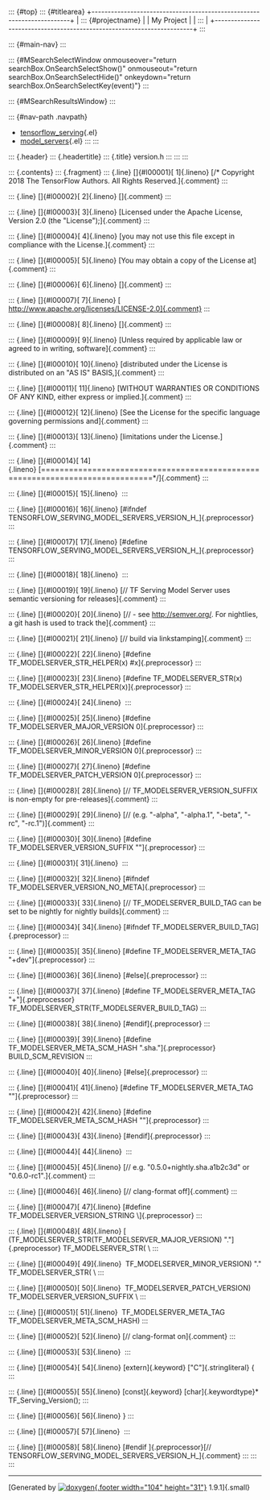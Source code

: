 ::: {#top}
::: {#titlearea}
+-----------------------------------------------------------------------+
| ::: {#projectname}                                                    |
| My Project                                                            |
| :::                                                                   |
+-----------------------------------------------------------------------+
:::

::: {#main-nav}
:::

::: {#MSearchSelectWindow onmouseover="return searchBox.OnSearchSelectShow()" onmouseout="return searchBox.OnSearchSelectHide()" onkeydown="return searchBox.OnSearchSelectKey(event)"}
:::

::: {#MSearchResultsWindow}
:::

::: {#nav-path .navpath}
-   [tensorflow\_serving](dir_bbc8937306723ff096d79d77f4a73363.html){.el}
-   [model\_servers](dir_5bce3ff2a459f05fa975e832b2676e62.html){.el}
:::
:::

::: {.header}
::: {.headertitle}
::: {.title}
version.h
:::
:::
:::

::: {.contents}
::: {.fragment}
::: {.line}
[]{#l00001}[ 1]{.lineno} [/\* Copyright 2018 The TensorFlow Authors. All
Rights Reserved.]{.comment}
:::

::: {.line}
[]{#l00002}[ 2]{.lineno} []{.comment}
:::

::: {.line}
[]{#l00003}[ 3]{.lineno} [Licensed under the Apache License, Version 2.0
(the \"License\");]{.comment}
:::

::: {.line}
[]{#l00004}[ 4]{.lineno} [you may not use this file except in compliance
with the License.]{.comment}
:::

::: {.line}
[]{#l00005}[ 5]{.lineno} [You may obtain a copy of the License
at]{.comment}
:::

::: {.line}
[]{#l00006}[ 6]{.lineno} []{.comment}
:::

::: {.line}
[]{#l00007}[ 7]{.lineno} [
http://www.apache.org/licenses/LICENSE-2.0]{.comment}
:::

::: {.line}
[]{#l00008}[ 8]{.lineno} []{.comment}
:::

::: {.line}
[]{#l00009}[ 9]{.lineno} [Unless required by applicable law or agreed to
in writing, software]{.comment}
:::

::: {.line}
[]{#l00010}[ 10]{.lineno} [distributed under the License is distributed
on an \"AS IS\" BASIS,]{.comment}
:::

::: {.line}
[]{#l00011}[ 11]{.lineno} [WITHOUT WARRANTIES OR CONDITIONS OF ANY KIND,
either express or implied.]{.comment}
:::

::: {.line}
[]{#l00012}[ 12]{.lineno} [See the License for the specific language
governing permissions and]{.comment}
:::

::: {.line}
[]{#l00013}[ 13]{.lineno} [limitations under the License.]{.comment}
:::

::: {.line}
[]{#l00014}[
14]{.lineno} [==============================================================================\*/]{.comment}
:::

::: {.line}
[]{#l00015}[ 15]{.lineno} 
:::

::: {.line}
[]{#l00016}[ 16]{.lineno} [\#ifndef
TENSORFLOW\_SERVING\_MODEL\_SERVERS\_VERSION\_H\_]{.preprocessor}
:::

::: {.line}
[]{#l00017}[ 17]{.lineno} [\#define
TENSORFLOW\_SERVING\_MODEL\_SERVERS\_VERSION\_H\_]{.preprocessor}
:::

::: {.line}
[]{#l00018}[ 18]{.lineno} 
:::

::: {.line}
[]{#l00019}[ 19]{.lineno} [// TF Serving Model Server uses semantic
versioning for releases]{.comment}
:::

::: {.line}
[]{#l00020}[ 20]{.lineno} [// - see http://semver.org/. For nightlies, a
git hash is used to track the]{.comment}
:::

::: {.line}
[]{#l00021}[ 21]{.lineno} [// build via linkstamping]{.comment}
:::

::: {.line}
[]{#l00022}[ 22]{.lineno} [\#define TF\_MODELSERVER\_STR\_HELPER(x)
\#x]{.preprocessor}
:::

::: {.line}
[]{#l00023}[ 23]{.lineno} [\#define TF\_MODELSERVER\_STR(x)
TF\_MODELSERVER\_STR\_HELPER(x)]{.preprocessor}
:::

::: {.line}
[]{#l00024}[ 24]{.lineno} 
:::

::: {.line}
[]{#l00025}[ 25]{.lineno} [\#define TF\_MODELSERVER\_MAJOR\_VERSION
0]{.preprocessor}
:::

::: {.line}
[]{#l00026}[ 26]{.lineno} [\#define TF\_MODELSERVER\_MINOR\_VERSION
0]{.preprocessor}
:::

::: {.line}
[]{#l00027}[ 27]{.lineno} [\#define TF\_MODELSERVER\_PATCH\_VERSION
0]{.preprocessor}
:::

::: {.line}
[]{#l00028}[ 28]{.lineno} [// TF\_MODELSERVER\_VERSION\_SUFFIX is
non-empty for pre-releases]{.comment}
:::

::: {.line}
[]{#l00029}[ 29]{.lineno} [// (e.g. \"-alpha\", \"-alpha.1\", \"-beta\",
\"-rc\", \"-rc.1\")]{.comment}
:::

::: {.line}
[]{#l00030}[ 30]{.lineno} [\#define TF\_MODELSERVER\_VERSION\_SUFFIX
\"\"]{.preprocessor}
:::

::: {.line}
[]{#l00031}[ 31]{.lineno} 
:::

::: {.line}
[]{#l00032}[ 32]{.lineno} [\#ifndef
TF\_MODELSERVER\_VERSION\_NO\_META]{.preprocessor}
:::

::: {.line}
[]{#l00033}[ 33]{.lineno} [// TF\_MODELSERVER\_BUILD\_TAG can be set to
be nightly for nightly builds]{.comment}
:::

::: {.line}
[]{#l00034}[ 34]{.lineno} [\#ifndef
TF\_MODELSERVER\_BUILD\_TAG]{.preprocessor}
:::

::: {.line}
[]{#l00035}[ 35]{.lineno} [\#define TF\_MODELSERVER\_META\_TAG
\"+dev\"]{.preprocessor}
:::

::: {.line}
[]{#l00036}[ 36]{.lineno} [\#else]{.preprocessor}
:::

::: {.line}
[]{#l00037}[ 37]{.lineno} [\#define TF\_MODELSERVER\_META\_TAG
\"+\"]{.preprocessor} TF\_MODELSERVER\_STR(TF\_MODELSERVER\_BUILD\_TAG)
:::

::: {.line}
[]{#l00038}[ 38]{.lineno} [\#endif]{.preprocessor}
:::

::: {.line}
[]{#l00039}[ 39]{.lineno} [\#define TF\_MODELSERVER\_META\_SCM\_HASH
\".sha.\"]{.preprocessor} BUILD\_SCM\_REVISION
:::

::: {.line}
[]{#l00040}[ 40]{.lineno} [\#else]{.preprocessor}
:::

::: {.line}
[]{#l00041}[ 41]{.lineno} [\#define TF\_MODELSERVER\_META\_TAG
\"\"]{.preprocessor}
:::

::: {.line}
[]{#l00042}[ 42]{.lineno} [\#define TF\_MODELSERVER\_META\_SCM\_HASH
\"\"]{.preprocessor}
:::

::: {.line}
[]{#l00043}[ 43]{.lineno} [\#endif]{.preprocessor}
:::

::: {.line}
[]{#l00044}[ 44]{.lineno} 
:::

::: {.line}
[]{#l00045}[ 45]{.lineno} [// e.g. \"0.5.0+nightly.sha.a1b2c3d\" or
\"0.6.0-rc1\".]{.comment}
:::

::: {.line}
[]{#l00046}[ 46]{.lineno} [// clang-format off]{.comment}
:::

::: {.line}
[]{#l00047}[ 47]{.lineno} [\#define TF\_MODELSERVER\_VERSION\_STRING
\\]{.preprocessor}
:::

::: {.line}
[]{#l00048}[ 48]{.lineno} [
(TF\_MODELSERVER\_STR(TF\_MODELSERVER\_MAJOR\_VERSION)
\".\"]{.preprocessor} TF\_MODELSERVER\_STR( \\
:::

::: {.line}
[]{#l00049}[ 49]{.lineno}  TF\_MODELSERVER\_MINOR\_VERSION) \".\"
TF\_MODELSERVER\_STR( \\
:::

::: {.line}
[]{#l00050}[ 50]{.lineno}  TF\_MODELSERVER\_PATCH\_VERSION)
TF\_MODELSERVER\_VERSION\_SUFFIX \\
:::

::: {.line}
[]{#l00051}[ 51]{.lineno}  TF\_MODELSERVER\_META\_TAG
TF\_MODELSERVER\_META\_SCM\_HASH)
:::

::: {.line}
[]{#l00052}[ 52]{.lineno} [// clang-format on]{.comment}
:::

::: {.line}
[]{#l00053}[ 53]{.lineno} 
:::

::: {.line}
[]{#l00054}[ 54]{.lineno} [extern]{.keyword} [\"C\"]{.stringliteral} {
:::

::: {.line}
[]{#l00055}[ 55]{.lineno} [const]{.keyword} [char]{.keywordtype}\*
TF\_Serving\_Version();
:::

::: {.line}
[]{#l00056}[ 56]{.lineno} }
:::

::: {.line}
[]{#l00057}[ 57]{.lineno} 
:::

::: {.line}
[]{#l00058}[ 58]{.lineno} [\#endif ]{.preprocessor}[//
TENSORFLOW\_SERVING\_MODEL\_SERVERS\_VERSION\_H\_]{.comment}
:::
:::
:::

------------------------------------------------------------------------

[Generated by [![doxygen](doxygen.svg){.footer width="104"
height="31"}](https://www.doxygen.org/index.html) 1.9.1]{.small}
